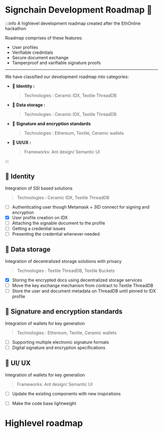 Signchain Development Roadmap :rocket:
===


:::info
A highlevel development roadmap created after the EthOnline hackathon

Roadmap comprises of these features:
- User profiles
- Verifiable credintials
- Secure document exchange
- Tamperproof and varifiable signature proofs
---
We have classified our development roadmap into categories:

- :bust_in_silhouette: **Identity :**
    > Technologies : Ceramic IDX, Textile ThreadDB

- :file_folder: **Data storage :**
    > Technologies : Ceramic IDX, Textile ThreadDB

- :memo: **Signature and encryption standards**
    > Technologies : Ethereum, Textile, Ceramic wallets

- :art: **UI/UX :**
    > Frameworks: Ant design/ Semantic UI

:::



:bust_in_silhouette: Identity
---
Integration of SSI based solutions
> Technologies : Ceramic IDX, Textile ThreadDB
    
- [ ] Authenticating user though Metamask + 3ID connect for signing and encryption
- [x] User profile creation on IDX
- [ ] Attaching the signable document to the profile 
- [ ] Getting a credential issues
- [ ] Presenting the credential whenever needed

:file_folder: Data storage
---
Integration of decentralized storage solutions with privacy
> Technologies : Textile ThreadDB, Textile Buckets
    
- [x] Storing the encrypted docs using decentralized storage services
- [ ] Move the key exchange mechanism from contract to Textile ThreadDB
- [ ] Store the user and document metadata on ThreadDB until pinned to IDX profile

:memo: Signature and encryption standards
---
Integration of wallets for key generation
> Technologies : Ethereum, Textile, Ceramic wallets
    
- [ ] Supporting multiple electronic signature formats
- [ ] Digital signature and encryption specifications

:art: UI/ UX
---
Integration of wallets for key generation
> Frameworks: Ant design/ Semantic UI
    
- [ ] Update the existing components with new inspirations
- [ ] Make the code base lightweight



# Highlevel roadmap 
<!-- Other important details discussed during the meeting can be entered here. -->
